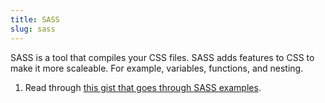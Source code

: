 ```yaml
---
title: SASS
slug: sass
---
```


SASS is a tool that compiles your CSS files. SASS adds features to CSS to make
it more scaleable. For example, variables, functions, and nesting.

  1. Read through [this gist that goes through SASS examples][sass-examples].

[sass-examples]: https://gist.github.com/arsho/4f87ba7ed0ac8f580c8bf3f265ceba0d